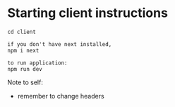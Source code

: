 # Starting client instructions

```
cd client

if you don't have next installed,
npm i next

to run application:
npm run dev
```

Note to self:

- remember to change headers
